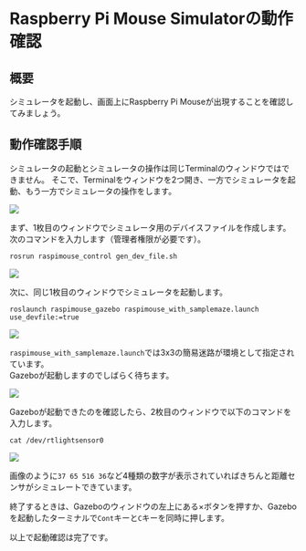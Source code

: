 # Raspberry Pi Mouse Simulatorの動作確認

## 概要

シミュレータを起動し、画面上にRaspberry Pi Mouseが出現することを確認してみましょう。

## 動作確認手順

シミュレータの起動とシミュレータの操作は同じTerminalのウィンドウではできません。 そこで、Terminalをウィンドウを2つ開き、一方でシミュレータを起動、もう一方でシミュレータの操作をします。

![](../.gitbook/assets/launch_two_terminals.png)

まず、1枚目のウィンドウでシミュレータ用のデバイスファイルを作成します。次のコマンドを入力します（管理者権限が必要です）。

```bash
rosrun raspimouse_control gen_dev_file.sh
```

![](../.gitbook/assets/rosrun_gen_dev_file.png)

次に、同じ1枚目のウィンドウでシミュレータを起動します。

```text
roslaunch raspimouse_gazebo raspimouse_with_samplemaze.launch use_devfile:=true
```

![](../.gitbook/assets/roslaunch_raspimouse_with_samplemaze.png)

`raspimouse_with_samplemaze.launch`では3x3の簡易迷路が環境として指定されています。  
Gazeboが起動しますのでしばらく待ちます。

![](../.gitbook/assets/launch_gazebo.png)

Gazeboが起動できたのを確認したら、2枚目のウィンドウで以下のコマンドを入力します。

```text
cat /dev/rtlightsensor0
```

![](../.gitbook/assets/cat_rtlightsensor0.png)

画像のように`37 65 516 36`など4種類の数字が表示されていればきちんと距離センサがシミュレートできています。

終了するときは、Gazeboのウィンドウの左上にある×ボタンを押すか、Gazeboを起動したターミナルで`Cont`キーと`C`キーを同時に押します。

  
以上で起動確認は完了です。

